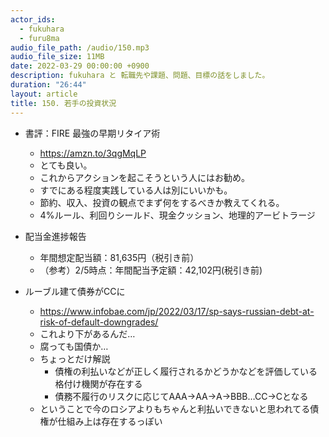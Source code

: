 ```yaml
---
actor_ids:
  - fukuhara
  - furu8ma
audio_file_path: /audio/150.mp3
audio_file_size: 11MB
date: 2022-03-29 00:00:00 +0900
description: fukuhara と 転職先や課題、問題、目標の話をしました。
duration: "26:44"
layout: article
title: 150. 若手の投資状況
---
```


- 書評：FIRE 最強の早期リタイア術
    - https://amzn.to/3qgMqLP
    - とても良い。
    - これからアクションを起こそうという人にはお勧め。
    - すでにある程度実践している人は別にいいかも。
    - 節約、収入、投資の観点でまず何をするべきか教えてくれる。
    - 4%ルール、利回りシールド、現金クッション、地理的アービトラージ


- 配当金進捗報告
    - 年間想定配当額：81,635円（税引き前）
    - （参考）2/5時点：年間配当予定額：42,102円(税引き前)


- ルーブル建て債券がCCに
    - https://www.infobae.com/jp/2022/03/17/sp-says-russian-debt-at-risk-of-default-downgrades/
    - これより下があるんだ…
    - 腐っても国債か…
    - ちょっとだけ解説
        - 債権の利払いなどが正しく履行されるかどうかなどを評価している格付け機関が存在する
        - 債務不履行のリスクに応じてAAA→AA→A→BBB…CC→Cとなる
    - ということで今のロシアよりもちゃんと利払いできないと思われてる債権が仕組み上は存在するっぽい

